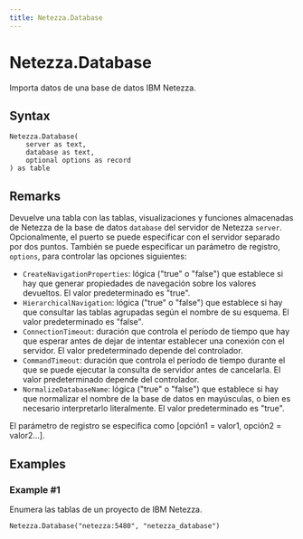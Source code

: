 ```yaml
---
title: Netezza.Database
---
```


# Netezza.Database


Importa datos de una base de datos IBM Netezza.


## Syntax

```powerquery
Netezza.Database(
    server as text,
    database as text,
    optional options as record
) as table
```


## Remarks

Devuelve una tabla con las tablas, visualizaciones y funciones almacenadas de Netezza de la base de datos <code>database</code> del servidor de Netezza <code>server</code>. Opcionalmente, el puerto se puede especificar con el servidor separado por dos puntos. También se puede especificar un parámetro de registro, <code>options</code>, para controlar las opciones siguientes:<ul>        <li><code>CreateNavigationProperties</code>: lógica ("true" o "false") que establece si hay que generar propiedades de navegación sobre los valores devueltos. El valor predeterminado es "true".</li>        <li><code>HierarchicalNavigation</code>: lógica ("true" o "false") que establece si hay que consultar las tablas agrupadas según el nombre de su esquema. El valor predeterminado es "false".</li>        <li><code>ConnectionTimeout</code>: duración que controla el período de tiempo que hay que esperar antes de dejar de intentar establecer una conexión con el servidor. El valor predeterminado depende del controlador.</li>        <li><code>CommandTimeout</code>: duración que controla el período de tiempo durante el que se puede ejecutar la consulta de servidor antes de cancelarla. El valor predeterminado depende del controlador.</li><li><code>NormalizeDatabaseName</code>: lógica ("true" o "false") que establece si hay que normalizar el nombre de la base de datos en mayúsculas, o bien es necesario interpretarlo literalmente. El valor predeterminado es "true".</li></ul>El parámetro de registro se especifica como [opción1 = valor1, opción2 = valor2...].


## Examples

### Example #1 
Enumera las tablas de un proyecto de IBM Netezza.
```powerquery
Netezza.Database("netezza:5480", "netezza_database")
```



